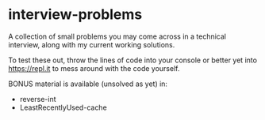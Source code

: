 # interview-problems

A collection of small problems you may come across in a technical interview, along with my current working solutions.

To test these out, throw the lines of code into your console or better yet into https://repl.it to mess around with the code yourself.

BONUS material is available (unsolved as yet) in:
- reverse-int
- LeastRecentlyUsed-cache
